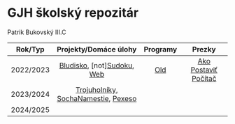 # GJH školský repozitár
Patrik Bukovský III.C

|  Rok/Typ  |                                                    Projekty/Domáce úlohy                                                     |  Programy  |                        Prezky                        |
|:---------:|:----------------------------------------------------------------------------------------------------------------------------:|:----------:|:----------------------------------------------------:|
| 2022/2023 |                 [Bludisko](2022-2023/Bludisko2023), [not][Sudoku](Sudoku), [Web](turing.gjh.sk\~bukovsky.p)                  | [Old](2022-2023/Old) | [Ako Postaviť Počítač](2022-2023/pptx/Akopostaviťpočítač.pptx) |
| 2023/2024 | [Trojuholníky](2023-2024/rekurzia_trojuholniky.py), [SochaNamestie](2023-2024/sochananamesti.py), [Pexeso](2023-2024/pexeso) |            |                                                      |
| 2024/2025 |                                                                                                                              |            |                                                      |

